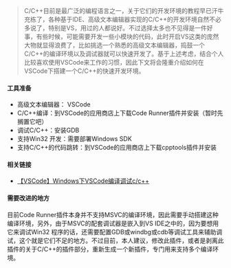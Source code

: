 >C/C++目前是最广泛的编程语言之一，关于它们的开发环境的教程早已汗牛充栋了，各种基于IDE、高级文本编辑器实现的C/C++的开发环境自然不必多说了，特别是VS，用过的人都说好。不过选择太多也不见得是一件好事，有些时候，可能需要开发一些小模块的代码，此时开启VS这类的庞然大物就显得浪费了，比如挑选一个熟悉的高级文本编辑器，捣鼓一个C/C++的编译环境以及调试器就可以快速开发了。基于上述考虑，结合个人比较喜欢使用VSCode来工作的习惯，因此下文将会隆重介绍如何在VSCode下搭建一个C/C++的快速开发环境。

#### 工具准备
 - 高级文本编辑器： VSCode
 - C/C++编译：到VSCode的应用商店上下载Code Runner插件并安装（暂时先搁置它吧）
 - 调试C/C++：安装GDB
 - 支持Win32 开发：需要部署Windows SDK
 - 支持C/C++的代码跳转：到VSCode的应用商店上下载cpptools插件并安装

#### 相关链接
- [【VSCode】Windows下VSCode编译调试c/c++](http://blog.csdn.net/c_duoduo/article/details/51615381)

#### 需要改进的地方
目前Code Runner插件本身并不支持MSVC的编译环境，因此需要手动搭建这种编译环境，另外，由于MSVC的配套调试器是嵌入到VS IDE之中的，因为要想用它来调试Win32 程序的话，还需要配置GDB或windbg或cdb等调试工具来辅助调试，这个就是它们不足的地方。不过目前，本人建议，修改此插件，或者是剥离此插件的关于C/C++的插件部分，重新生成一个新插件，专门用来支持多个编译环境。
